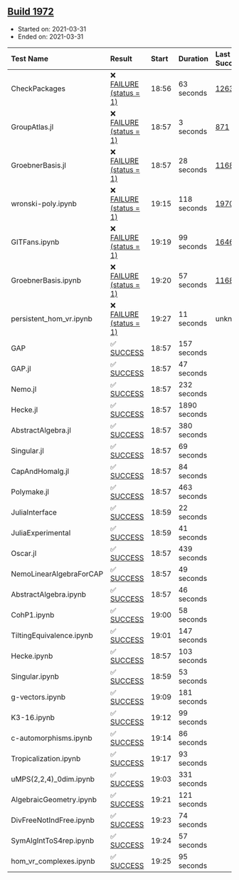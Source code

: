 ## [Build 1972](https://oscarci.mathematik.uni-kl.de/job/oscar-stable/1972/)

* Started on: 2021-03-31
* Ended on: 2021-03-31

| Test Name    | Result | Start | Duration | Last Success | First Failure |
|:-------------|:-------|:------|:---------|:-------------|:--------------|
| CheckPackages | ❌ [FAILURE (status = 1)](https://oscarci.mathematik.uni-kl.de/job/oscar-stable/1972/artifact/logs/build-1972/CheckPackages.log) | 18:56 | 63 seconds | [1263](https://oscarci.mathematik.uni-kl.de/job/oscar-stable/1263/) | [1264](https://oscarci.mathematik.uni-kl.de/job/oscar-stable/1264/) |
| GroupAtlas.jl | ❌ [FAILURE (status = 1)](https://oscarci.mathematik.uni-kl.de/job/oscar-stable/1972/artifact/logs/build-1972/GroupAtlas.jl.log) | 18:57 | 3 seconds | [871](https://oscarci.mathematik.uni-kl.de/job/oscar-stable/871/) | [872](https://oscarci.mathematik.uni-kl.de/job/oscar-stable/872/) |
| GroebnerBasis.jl | ❌ [FAILURE (status = 1)](https://oscarci.mathematik.uni-kl.de/job/oscar-stable/1972/artifact/logs/build-1972/GroebnerBasis.jl.log) | 18:57 | 28 seconds | [1168](https://oscarci.mathematik.uni-kl.de/job/oscar-stable/1168/) | [1169](https://oscarci.mathematik.uni-kl.de/job/oscar-stable/1169/) |
| wronski-poly.ipynb | ❌ [FAILURE (status = 1)](https://oscarci.mathematik.uni-kl.de/job/oscar-stable/1972/artifact/logs/build-1972/wronski-poly.ipynb.log) | 19:15 | 118 seconds | [1970](https://oscarci.mathematik.uni-kl.de/job/oscar-stable/1970/) | [1971](https://oscarci.mathematik.uni-kl.de/job/oscar-stable/1971/) |
| GITFans.ipynb | ❌ [FAILURE (status = 1)](https://oscarci.mathematik.uni-kl.de/job/oscar-stable/1972/artifact/logs/build-1972/GITFans.ipynb.log) | 19:19 | 99 seconds | [1646](https://oscarci.mathematik.uni-kl.de/job/oscar-stable/1646/) | [1647](https://oscarci.mathematik.uni-kl.de/job/oscar-stable/1647/) |
| GroebnerBasis.ipynb | ❌ [FAILURE (status = 1)](https://oscarci.mathematik.uni-kl.de/job/oscar-stable/1972/artifact/logs/build-1972/GroebnerBasis.ipynb.log) | 19:20 | 57 seconds | [1168](https://oscarci.mathematik.uni-kl.de/job/oscar-stable/1168/) | [1169](https://oscarci.mathematik.uni-kl.de/job/oscar-stable/1169/) |
| persistent_hom_vr.ipynb | ❌ [FAILURE (status = 1)](https://oscarci.mathematik.uni-kl.de/job/oscar-stable/1972/artifact/logs/build-1972/persistent_hom_vr.ipynb.log) | 19:27 | 11 seconds | unknown | unknown |
| GAP | ✅ [SUCCESS](https://oscarci.mathematik.uni-kl.de/job/oscar-stable/1972/artifact/logs/build-1972/GAP.log) | 18:57 | 157 seconds |  |  |
| GAP.jl | ✅ [SUCCESS](https://oscarci.mathematik.uni-kl.de/job/oscar-stable/1972/artifact/logs/build-1972/GAP.jl.log) | 18:57 | 47 seconds |  |  |
| Nemo.jl | ✅ [SUCCESS](https://oscarci.mathematik.uni-kl.de/job/oscar-stable/1972/artifact/logs/build-1972/Nemo.jl.log) | 18:57 | 232 seconds |  |  |
| Hecke.jl | ✅ [SUCCESS](https://oscarci.mathematik.uni-kl.de/job/oscar-stable/1972/artifact/logs/build-1972/Hecke.jl.log) | 18:57 | 1890 seconds |  |  |
| AbstractAlgebra.jl | ✅ [SUCCESS](https://oscarci.mathematik.uni-kl.de/job/oscar-stable/1972/artifact/logs/build-1972/AbstractAlgebra.jl.log) | 18:57 | 380 seconds |  |  |
| Singular.jl | ✅ [SUCCESS](https://oscarci.mathematik.uni-kl.de/job/oscar-stable/1972/artifact/logs/build-1972/Singular.jl.log) | 18:57 | 69 seconds |  |  |
| CapAndHomalg.jl | ✅ [SUCCESS](https://oscarci.mathematik.uni-kl.de/job/oscar-stable/1972/artifact/logs/build-1972/CapAndHomalg.jl.log) | 18:57 | 84 seconds |  |  |
| Polymake.jl | ✅ [SUCCESS](https://oscarci.mathematik.uni-kl.de/job/oscar-stable/1972/artifact/logs/build-1972/Polymake.jl.log) | 18:57 | 463 seconds |  |  |
| JuliaInterface | ✅ [SUCCESS](https://oscarci.mathematik.uni-kl.de/job/oscar-stable/1972/artifact/logs/build-1972/JuliaInterface.log) | 18:59 | 22 seconds |  |  |
| JuliaExperimental | ✅ [SUCCESS](https://oscarci.mathematik.uni-kl.de/job/oscar-stable/1972/artifact/logs/build-1972/JuliaExperimental.log) | 18:59 | 41 seconds |  |  |
| Oscar.jl | ✅ [SUCCESS](https://oscarci.mathematik.uni-kl.de/job/oscar-stable/1972/artifact/logs/build-1972/Oscar.jl.log) | 18:57 | 439 seconds |  |  |
| NemoLinearAlgebraForCAP | ✅ [SUCCESS](https://oscarci.mathematik.uni-kl.de/job/oscar-stable/1972/artifact/logs/build-1972/NemoLinearAlgebraForCAP.log) | 18:57 | 49 seconds |  |  |
| AbstractAlgebra.ipynb | ✅ [SUCCESS](https://oscarci.mathematik.uni-kl.de/job/oscar-stable/1972/artifact/logs/build-1972/AbstractAlgebra.ipynb.log) | 18:57 | 46 seconds |  |  |
| CohP1.ipynb | ✅ [SUCCESS](https://oscarci.mathematik.uni-kl.de/job/oscar-stable/1972/artifact/logs/build-1972/CohP1.ipynb.log) | 19:00 | 58 seconds |  |  |
| TiltingEquivalence.ipynb | ✅ [SUCCESS](https://oscarci.mathematik.uni-kl.de/job/oscar-stable/1972/artifact/logs/build-1972/TiltingEquivalence.ipynb.log) | 19:01 | 147 seconds |  |  |
| Hecke.ipynb | ✅ [SUCCESS](https://oscarci.mathematik.uni-kl.de/job/oscar-stable/1972/artifact/logs/build-1972/Hecke.ipynb.log) | 18:57 | 103 seconds |  |  |
| Singular.ipynb | ✅ [SUCCESS](https://oscarci.mathematik.uni-kl.de/job/oscar-stable/1972/artifact/logs/build-1972/Singular.ipynb.log) | 18:59 | 53 seconds |  |  |
| g-vectors.ipynb | ✅ [SUCCESS](https://oscarci.mathematik.uni-kl.de/job/oscar-stable/1972/artifact/logs/build-1972/g-vectors.ipynb.log) | 19:09 | 181 seconds |  |  |
| K3-16.ipynb | ✅ [SUCCESS](https://oscarci.mathematik.uni-kl.de/job/oscar-stable/1972/artifact/logs/build-1972/K3-16.ipynb.log) | 19:12 | 99 seconds |  |  |
| c-automorphisms.ipynb | ✅ [SUCCESS](https://oscarci.mathematik.uni-kl.de/job/oscar-stable/1972/artifact/logs/build-1972/c-automorphisms.ipynb.log) | 19:14 | 86 seconds |  |  |
| Tropicalization.ipynb | ✅ [SUCCESS](https://oscarci.mathematik.uni-kl.de/job/oscar-stable/1972/artifact/logs/build-1972/Tropicalization.ipynb.log) | 19:17 | 93 seconds |  |  |
| uMPS(2,2,4)_0dim.ipynb | ✅ [SUCCESS](https://oscarci.mathematik.uni-kl.de/job/oscar-stable/1972/artifact/logs/build-1972/uMPS-2-2-4-_0dim.ipynb.log) | 19:03 | 331 seconds |  |  |
| AlgebraicGeometry.ipynb | ✅ [SUCCESS](https://oscarci.mathematik.uni-kl.de/job/oscar-stable/1972/artifact/logs/build-1972/AlgebraicGeometry.ipynb.log) | 19:21 | 121 seconds |  |  |
| DivFreeNotIndFree.ipynb | ✅ [SUCCESS](https://oscarci.mathematik.uni-kl.de/job/oscar-stable/1972/artifact/logs/build-1972/DivFreeNotIndFree.ipynb.log) | 19:23 | 74 seconds |  |  |
| SymAlgIntToS4rep.ipynb | ✅ [SUCCESS](https://oscarci.mathematik.uni-kl.de/job/oscar-stable/1972/artifact/logs/build-1972/SymAlgIntToS4rep.ipynb.log) | 19:24 | 57 seconds |  |  |
| hom_vr_complexes.ipynb | ✅ [SUCCESS](https://oscarci.mathematik.uni-kl.de/job/oscar-stable/1972/artifact/logs/build-1972/hom_vr_complexes.ipynb.log) | 19:25 | 95 seconds |  |  |
